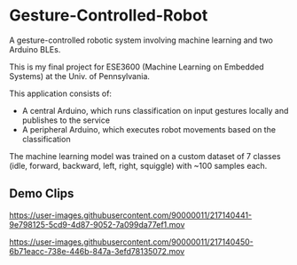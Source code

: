 # Gesture-Controlled-Robot
A gesture-controlled robotic system involving machine learning and two Arduino BLEs.

This is my final project for ESE3600 (Machine Learning on Embedded Systems) at the Univ. of Pennsylvania.

This application consists of:
- A central Arduino, which runs classification on input gestures locally and publishes to the service
- A peripheral Arduino, which executes robot movements based on the classification

The machine learning model was trained on a custom dataset of 7 classes (idle, forward, backward, left, right, squiggle) with ~100 samples each.

## Demo Clips

https://user-images.githubusercontent.com/90000011/217140441-9e798125-5cd9-4d87-9052-7a099da77ef1.mov



https://user-images.githubusercontent.com/90000011/217140450-6b71eacc-738e-446b-847a-3efd78135072.mov

